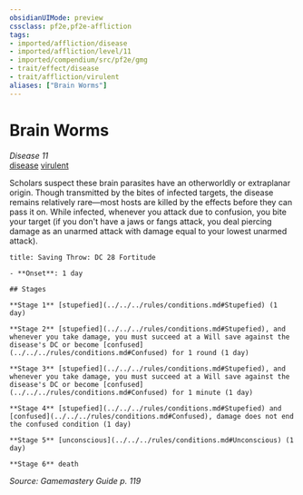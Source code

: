 ```yaml
---
obsidianUIMode: preview
cssclass: pf2e,pf2e-affliction
tags:
- imported/affliction/disease
- imported/affliction/level/11
- imported/compendium/src/pf2e/gmg
- trait/effect/disease
- trait/affliction/virulent
aliases: ["Brain Worms"]
---
```

# Brain Worms
*Disease 11*  
[disease](rules/traits/disease.md)  [virulent](virulent.md)  

Scholars suspect these brain parasites have an otherworldly or extraplanar origin. Though transmitted by the bites of infected targets, the disease remains relatively rare—most hosts are killed by the effects before they can pass it on. While infected, whenever you attack due to confusion, you bite your target (if you don't have a jaws or fangs attack, you deal piercing damage as an unarmed attack with damage equal to your lowest unarmed attack).

```ad-inline-affliction
title: Saving Throw: DC 28 Fortitude

- **Onset**: 1 day

## Stages

**Stage 1** [stupefied](../../../rules/conditions.md#Stupefied) (1 day)

**Stage 2** [stupefied](../../../rules/conditions.md#Stupefied), and whenever you take damage, you must succeed at a Will save against the disease's DC or become [confused](../../../rules/conditions.md#Confused) for 1 round (1 day)

**Stage 3** [stupefied](../../../rules/conditions.md#Stupefied), and whenever you take damage, you must succeed at a Will save against the disease's DC or become [confused](../../../rules/conditions.md#Confused) for 1 minute (1 day)

**Stage 4** [stupefied](../../../rules/conditions.md#Stupefied) and [confused](../../../rules/conditions.md#Confused), damage does not end the confused condition (1 day)

**Stage 5** [unconscious](../../../rules/conditions.md#Unconscious) (1 day)

**Stage 6** death
```

*Source: Gamemastery Guide p. 119*
